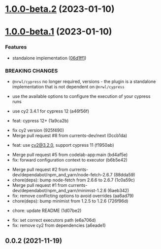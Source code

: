 # [1.0.0-beta.2](https://github.com/currents-dev/currents-nx/compare/1.0.0-beta.1...1.0.0-beta.2) (2023-01-10)

# [1.0.0-beta.1](https://github.com/currents-dev/currents-nx/compare/0.2.1...1.0.0-beta.1) (2023-01-10)

### Features

- standalone implementation ([06d1ff1](https://github.com/currents-dev/currents-nx/commit/06d1ff1df3bb85fc4fd58c130aa4110529564a58))

### BREAKING CHANGES

- `@nrwl/cypress` no longer required, versions - the plugin is a standalone implementation that is not dependent on `@nrwl/cypress`

- use the available options to configure the execution of your cypress runs

- use cy2 3.4.1 for cypress 12 (a46f56f)

* feat: cypress 12+ (1a9ca2b)

- fix cy2 version (925f490)
- Merge pull request #8 from currents-dev/next (0ccb1da)

* feat: use cy2@3.2.0, support cypress 11 (f1950ab)

- Merge pull request #5 from codelab-app:main (bd4af5e)
- fix: forward configuration context to executor (b6b5e42)

* Merge pull request #2 from currents-dev/dependabot/npm_and_yarn/node-fetch-2.6.7 (88dda59)
* chore(deps): bump node-fetch from 2.6.6 to 2.6.7 (1c0a59c)
* Merge pull request #1 from currents-dev/dependabot/npm_and_yarn/minimist-1.2.6 (6aeb342)
* fix: remove conflicting options to avoid overrides (aa6ad79)
* chore(deps): bump minimist from 1.2.5 to 1.2.6 (726f96d)

- chore: update README (1d07be2)

* fix: set correct executors path (e6a706d)
* fix: remove cy2 from dependencies (a6eade1)

## 0.0.2 (2021-11-19)
